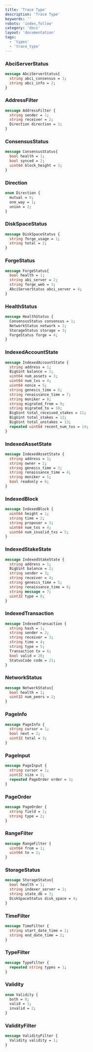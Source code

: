```yaml
---
title: 'Trace Type'
description: 'Trace Type'
keywords: ''
robots: 'index,follow'
category: 'docs'
layout: 'documentation'
tags:
  - 'types'
  - 'trace_type'
---
```



### AbciServerStatus

```protobuf
message AbciServerStatus{
  string abci_consensus = 1;
  string abci_info = 2;
}
```

### AddressFilter

```protobuf
message AddressFilter {
  string sender = 1;
  string receiver = 2;
  Direction direction = 3;
}
```

### ConsensusStatus

```protobuf
message ConsensusStatus{
  bool health = 1;
  bool synced = 2;
  uint64 block_height = 3;
}
```

### Direction

```protobuf
enum Direction {
  mutual = 0;
  one_way = 1;
  union = 2;
}
```

### DiskSpaceStatus

```protobuf
message DiskSpaceStatus {
  string forge_usage = 1;
  string total = 2;
}
```

### ForgeStatus

```protobuf
message ForgeStatus{
  bool health = 1;
  string abi_server = 2;
  string forge_web = 3;
  AbciServerStatus abci_server = 4;
}
```

### HealthStatus

```protobuf
message HealthStatus {
  ConsensusStatus consensus = 1;
  NetworkStatus network = 2;
  StorageStatus storage = 3;
  ForgeStatus forge = 4;
}
```

### IndexedAccountState

```protobuf
message IndexedAccountState {
  string address = 1;
  BigUint balance = 2;
  uint64 num_assets = 3;
  uint64 num_txs = 4;
  uint64 nonce = 5;
  string genesis_time = 6;
  string renaissance_time = 7;
  string moniker = 8;
  string migrated_from = 9;
  string migrated_to = 10;
  BigUint total_received_stakes = 11;
  BigUint total_stakes = 12;
  BigUint total_unstakes = 13;
  repeated uint64 recent_num_txs = 14;
}
```

### IndexedAssetState

```protobuf
message IndexedAssetState {
  string address = 1;
  string owner = 2;
  string genesis_time = 3;
  string renaissance_time = 4;
  string moniker = 5;
  bool readonly = 6;
}
```

### IndexedBlock

```protobuf
message IndexedBlock {
  uint64 height = 1;
  string time = 2;
  string proposer = 3;
  uint64 num_txs = 4;
  uint64 num_invalid_txs = 5;
}
```

### IndexedStakeState

```protobuf
message IndexedStakeState {
  string address = 1;
  BigUint balance = 2;
  string sender = 3;
  string receiver = 4;
  string genesis_time = 5;
  string renaissance_time = 6;
  string message = 7;
  uint32 type = 8;
}
```

### IndexedTransaction

```protobuf
message IndexedTransaction {
  string hash = 1;
  string sender = 2;
  string receiver = 3;
  string time = 4;
  string type = 5;
  Transaction tx = 6;
  bool valid = 20;
  StatusCode code = 21;
}
```

### NetworkStatus

```protobuf
message NetworkStatus{
  bool health = 1;
  uint32 num_peers = 2;
}
```

### PageInfo

```protobuf
message PageInfo {
  string cursor = 1;
  bool next = 2;
  uint32 total = 3;
}
```

### PageInput

```protobuf
message PageInput {
  string cursor = 1;
  uint32 size = 2;
  repeated PageOrder order = 3;
}
```

### PageOrder

```protobuf
message PageOrder {
  string field = 1;
  string type = 2;
}
```

### RangeFilter

```protobuf
message RangeFilter {
  uint64 from = 1;
  uint64 to = 2;
}
```

### StorageStatus

```protobuf
message StorageStatus{
  bool health = 1;
  string indexer_server = 2;
  string state_db = 3;
  DiskSpaceStatus disk_space = 4;
}
```

### TimeFilter

```protobuf
message TimeFilter {
  string start_date_time = 1;
  string end_date_time = 2;
}
```

### TypeFilter

```protobuf
message TypeFilter {
  repeated string types = 1;
}
```

### Validity

```protobuf
enum Validity {
  both = 0;
  valid = 1;
  invalid = 2;
}
```

### ValidityFilter

```protobuf
message ValidityFilter {
  Validity validity = 1;
}
```
